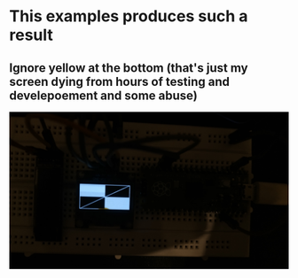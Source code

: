 # This examples produces such a result

## Ignore yellow at the bottom (that's just my screen dying from hours of testing and develepoement and some abuse)

![output](output1.jpg)
